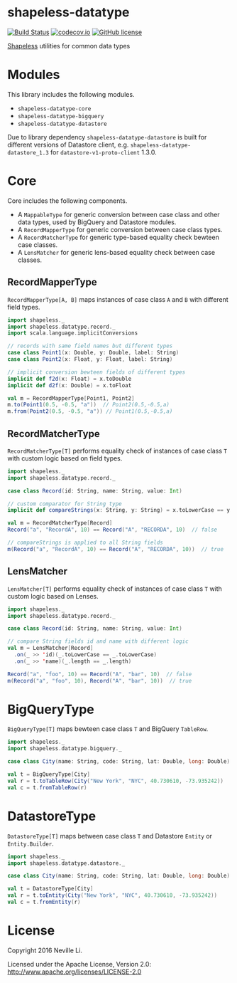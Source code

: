 shapeless-datatype
==================

[![Build Status](https://travis-ci.org/nevillelyh/shapeless-datatype.svg?branch=master)](https://travis-ci.org/nevillelyh/shapeless-datatype)
[![codecov.io](https://codecov.io/github/nevillelyh/shapeless-datatype/coverage.svg?branch=master)](https://codecov.io/github/nevillelyh/shapeless-datatype?branch=master)
[![GitHub license](https://img.shields.io/github/license/nevillelyh/shapeless-datatype.svg)](./LICENSE)

[Shapeless](https://github.com/milessabin/shapeless) utilities for common data types

# Modules

This library includes the following modules.

- `shapeless-datatype-core`
- `shapeless-datatype-bigquery`
- `shapeless-datatype-datastore`

Due to library dependency `shapeless-datatype-datastore` is built for different versions of Datastore client, e.g. `shapeless-datatype-datastore_1.3` for `datastore-v1-proto-client` 1.3.0.

# Core

Core includes the following components.

- A `MappableType` for generic conversion between case class and other data types, used by BigQuery and Datastore modules.
- A `RecordMapperType` for generic conversion between case class types.
- A `RecordMatcherType` for generic type-based equality check bewteen case classes.
- A `LensMatcher` for generic lens-based equality check between case classes.

## RecordMapperType

`RecordMapperType[A, B]` maps instances of case class `A` and `B` with different field types.

```scala
import shapeless._
import shapeless.datatype.record._
import scala.language.implicitConversions

// records with same field names but different types
case class Point1(x: Double, y: Double, label: String)
case class Point2(x: Float, y: Float, label: String)

// implicit conversion bewteen fields of different types
implicit def f2d(x: Float) = x.toDouble
implicit def d2f(x: Double) = x.toFloat

val m = RecordMapperType[Point1, Point2]
m.to(Point1(0.5, -0.5, "a"))  // Point2(0.5,-0.5,a)
m.from(Point2(0.5, -0.5, "a")) // Point1(0.5,-0.5,a)
```

## RecordMatcherType

`RecordMatcherType[T]` performs equality check of instances of case class `T` with custom logic based on field types.

```scala
import shapeless._
import shapeless.datatype.record._

case class Record(id: String, name: String, value: Int)

// custom comparator for String type
implicit def compareStrings(x: String, y: String) = x.toLowerCase == y.toLowerCase

val m = RecordMatcherType[Record]
Record("a", "RecordA", 10) == Record("A", "RECORDA", 10)  // false

// compareStrings is applied to all String fields
m(Record("a", "RecordA", 10) == Record("A", "RECORDA", 10))  // true
```

## LensMatcher

`LensMatcher[T]` performs equality check of instances of case class `T` with custom logic based on Lenses.

```scala
import shapeless._
import shapeless.datatype.record._

case class Record(id: String, name: String, value: Int)

// compare String fields id and name with different logic
val m = LensMatcher[Record]
  .on(_ >> 'id)(_.toLowerCase == _.toLowerCase)
  .on(_ >> 'name)(_.length == _.length)

Record("a", "foo", 10) == Record("A", "bar", 10)  // false
m(Record("a", "foo", 10), Record("A", "bar", 10))  // true
```

# BigQueryType

`BigQueryType[T]` maps bewteen case class `T` and BigQuery `TableRow`.

```scala
import shapeless._
import shapeless.datatype.bigquery._

case class City(name: String, code: String, lat: Double, long: Double)

val t = BigQueryType[City]
val r = t.toTableRow(City("New York", "NYC", 40.730610, -73.935242))
val c = t.fromTableRow(r)
```

# DatastoreType

`DatastoreType[T]` maps between case class `T` and Datastore `Entity` or `Entity.Builder`.

```scala
import shapeless._
import shapeless.datatype.datastore._

case class City(name: String, code: String, lat: Double, long: Double)

val t = DatastoreType[City]
val r = t.toEntity(City("New York", "NYC", 40.730610, -73.935242))
val c = t.fromEntity(r)
```

# License

Copyright 2016 Neville Li.

Licensed under the Apache License, Version 2.0: http://www.apache.org/licenses/LICENSE-2.0
